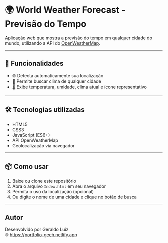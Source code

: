 # 🌍 World Weather Forecast - Previsão do Tempo

Aplicação web que mostra a previsão do tempo em qualquer cidade do mundo, utilizando a API do [OpenWeatherMap](https://openweathermap.org/).

---

## 🚀 Funcionalidades

- 🌐 Detecta automaticamente sua localização
- 🔎 Permite buscar clima de qualquer cidade
- 🌡️ Exibe temperatura, umidade, clima atual e ícone representativo

---

## 🛠️ Tecnologias utilizadas

- HTML5
- CSS3
- JavaScript (ES6+)
- API OpenWeatherMap
- Geolocalização via navegador

---

## 📦 Como usar

1. Baixe ou clone este repositório
2. Abra o arquivo `Index.html` em seu navegador
3. Permita o uso da localização (opcional)
4. Ou digite o nome de uma cidade e clique no botão de busca

---

## Autor

Desenvolvido por Geraldo Luiz  
🌐 https://portfolio-geeh.netlify.app
